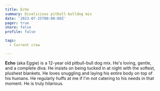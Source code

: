 ```yaml
---
title: Echo 
summary: Divalicious pitbull-bulldog mix
date: '2023-07-25T00:00:00Z'
pager: true
share: false
profile: false

tags: 
  - Current crew

---
```


**Echo** (aka Eggie) is a 12-year old pitbull-bull dog mix. He's loving, gentle, and a complete diva. He insists on being tucked in at night with the softest, plushest blankets. He loves snuggling and laying his entire body on top of his humans. He regularly huffs at me if I'm not catering to his needs in that moment. He is truly hilarious.
